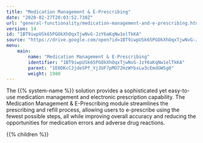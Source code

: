 ```yaml
---
title: "Medication Management & E-Prescribing"
date: "2020-02-27T20:03:52.738Z"
url: "general-functionality/medication-management-and-e-prescribing.html"
version: 14
id: "1BT9iwpUSk65PGOkXhOqxTjwNvG-JzY6aKqNw1elTkKA"
source: "https://drive.google.com/open?id=1BT9iwpUSk65PGOkXhOqxTjwNvG-JzY6aKqNw1elTkKA"
menu:
    main:
        name: "Medication Management & E-Prescribing"
        identifier: "1BT9iwpUSk65PGOkXhOqxTjwNvG-JzY6aKqNw1elTkKA"
        parent: "1E0DKcCJjdeSPf_YjJUF7pMO72HzWYbsLw3cEmdGW5g0"
        weight: 1980
---
```









The {{% system-name %}} solution provides a sophisticated yet easy-to-use medication management and electronic prescription capability. The Medication Management & E-Prescribing module streamlines the prescribing and refill process, allowing users to e-prescribe using the fewest possible steps, all while improving overall accuracy and reducing the opportunities for medication errors and adverse drug reactions. 







{{% children %}}

